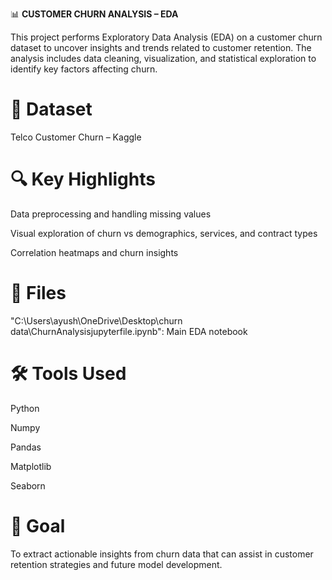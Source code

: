 📊 **CUSTOMER CHURN ANALYSIS – EDA**

This project performs Exploratory Data Analysis (EDA) on a customer churn dataset to uncover insights and trends related to customer retention. The analysis includes data cleaning, visualization, and statistical exploration to identify key factors affecting churn.

# 🔗 Dataset

Telco Customer Churn – Kaggle

# 🔍 Key Highlights


Data preprocessing and handling missing values

Visual exploration of churn vs demographics, services, and contract types

Correlation heatmaps and churn insights

# 📁 Files

"C:\Users\ayush\OneDrive\Desktop\churn data\ChurnAnalysisjupyterfile.ipynb": Main EDA notebook

# 🛠️ Tools Used

Python

Numpy

Pandas

Matplotlib

Seaborn

# 📌 Goal

To extract actionable insights from churn data that can assist in customer retention strategies and future model development.
